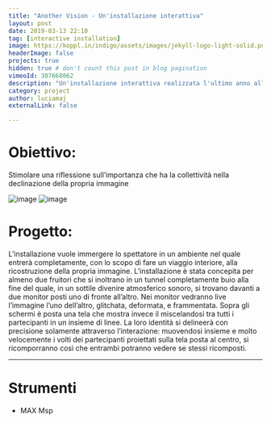 ```yaml
---
title: "Another Vision - Un'installazione interattiva"
layout: post
date: 2019-03-13 22:10
tag: [interactive installation]
image: https://koppl.in/indigo/assets/images/jekyll-logo-light-solid.png
headerImage: false
projects: true
hidden: true # don't count this post in blog pagination
vimeoId: 307668062
description: "Un'installazione interattiva realizzata l'ultimo anno allo IED"
category: project
author: luciamaj
externalLink: false

---
```


# Obiettivo:
Stimolare una riflessione sull’importanza che ha la collettività nella declinazione della propria immagine

![image](/assets/images/another-vision/another-vision-1.jpg)
![image](/assets/images/another-vision/another-vision-2.jpg)

# Progetto:
L’installazione vuole immergere lo spettatore in un ambiente nel quale entrerà completamente, con lo scopo di fare un viaggio interiore, alla ricostruzione della propria immagine.
L’installazione è stata concepita per almeno due fruitori che si inoltrano in un tunnel
completamente buio alla fine del quale, in un sottile divenire atmosferico sonoro, si trovano davanti a due monitor posti uno di fronte all’altro. Nei monitor vedranno live l’immagine l’uno dell’altro, glitchata, deformata, e frammentata. Sopra gli schermi è posta una tela che mostra invece il miscelandosi tra tutti i partecipanti in un insieme di linee.
La loro identità si delineerà con precisione solamente attraverso l’interazione: muovendosi insieme e molto velocemente i volti dei partecipanti proiettati sulla tela posta al centro, si ricomporranno così che entrambi potranno vedere se stessi ricomposti.

---

# Strumenti

- MAX Msp
